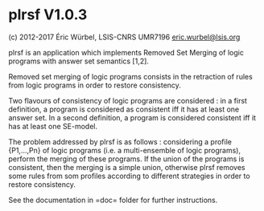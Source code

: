 plrsf V1.0.3
============

(c) 2012-2017 Éric Würbel, LSIS-CNRS UMR7196
<eric.wurbel@lsis.org>

plrsf is an application which implements Removed Set Merging of logic
programs with answer set semantics [1,2].

Removed set merging of logic programs consists in the retraction of
rules from logic programs in order to restore consistency.

Two flavours of consistency of logic programs are considered : in a
first definition, a program is considered as consistent iff it has at
least one answer set. In a second definition, a program is considered
consistent iff it has at least one SE-model.

The problem addressed by plrsf is as follows : considering a profile
{P1,...,Pn} of logic programs (i.e. a multi-ensemble of logic
programs), perform the merging of these programs. If the union of the
programs is consistent, then the merging is a simple union, otherwise
plrsf removes some rules from som profiles according to different
strategies in order to restore consistency.

See the documentation in =doc= folder for further instructions.
